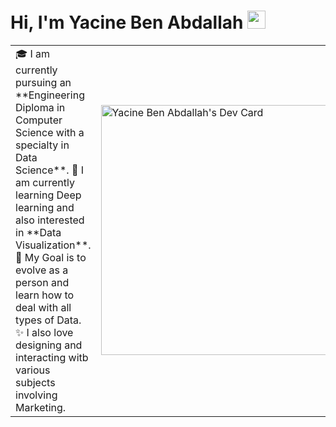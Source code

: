 # Hi, I'm Yacine Ben Abdallah <img src="https://drive.google.com/file/d/1QYbfTatJxnJMl_ubzEUNcPZ_OOxb1NUK/view?usp=sharing" width="29px">
<table>
<tr>
  <td valign="center">
    🎓 I am currently pursuing an **Engineering Diploma in Computer Science with a specialty in Data Science**.
    🌱 I am currently learning Deep learning and also interested in **Data Visualization**.
    🎯 My Goal is to evolve as a person and learn how to deal with all types of Data.
    ✨ I also love designing and interacting witb various subjects involving Marketing.
<td >
   <a href="https://app.daily.dev/YacineBA"><img src="https://api.daily.dev/devcards/b26e2d555b734febb1502f82b55acdbf.png?r=yqc" width="400" alt="Yacine Ben Abdallah's Dev Card"/></a>
  </td>

</tr>
</table>


<!--
**yacinebenabdallah/yacinebenabdallah** is a ✨ _special_ ✨ repository because its `README.md` (this file) appears on your GitHub profile.

Here are some ideas to get you started:

- 🔭 I’m currently working on ...
- 🌱 I’m currently learning ...
- 👯 I’m looking to collaborate on ...
- 🤔 I’m looking for help with ...
- 💬 Ask me about ...
- 📫 How to reach me: ...
- 😄 Pronouns: ...
- ⚡ Fun fact: ...
-->
